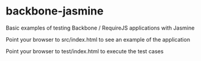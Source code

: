 backbone-jasmine
================

Basic examples of testing Backbone / RequireJS applications with Jasmine

Point your browser to src/index.html to see an example of the application

Point your browser to test/index.html to execute the test cases